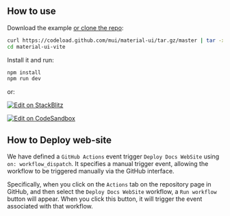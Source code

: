 ## How to use

Download the example [or clone the repo](https://github.com/mui/material-ui):

<!-- #default-branch-switch -->

```bash
curl https://codeload.github.com/mui/material-ui/tar.gz/master | tar -xz --strip=2 material-ui-master/examples/material-ui-vite
cd material-ui-vite
```

Install it and run:

```bash
npm install
npm run dev
```

or:

<!-- #default-branch-switch -->

[![Edit on StackBlitz](https://developer.stackblitz.com/img/open_in_stackblitz.svg)](https://stackblitz.com/github/mui/material-ui/tree/master/examples/material-ui-vite)

[![Edit on CodeSandbox](https://codesandbox.io/static/img/play-codesandbox.svg)](https://codesandbox.io/s/github/mui/material-ui/tree/master/examples/material-ui-vite)

## How to Deploy web-site

We have defined a `GitHub Actions` event trigger `Deploy Docs WebSite` using `on: workflow_dispatch`. It specifies a manual trigger event, allowing the workflow to be triggered manually via the GitHub interface.

Specifically, when you click on the `Actions` tab on the repository page in GitHub, and then select the  `Deploy Docs WebSite` workflow, a `Run workflow` button will appear. When you click this button, it will trigger the event associated with that workflow.


